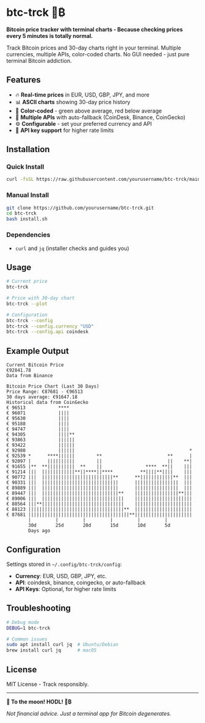 # btc-trck 🚀₿

**Bitcoin price tracker with terminal charts - Because checking prices every 5 minutes is totally normal.**

Track Bitcoin prices and 30-day charts right in your terminal. Multiple currencies, multiple APIs, color-coded charts. No GUI needed - just pure terminal Bitcoin addiction.

## Features

- 🔥 **Real-time prices** in EUR, USD, GBP, JPY, and more
- 📊 **ASCII charts** showing 30-day price history  
- 🎨 **Color-coded** - green above average, red below average
- 🔄 **Multiple APIs** with auto-fallback (CoinDesk, Binance, CoinGecko)
- ⚙️ **Configurable** - set your preferred currency and API
- 🔑 **API key support** for higher rate limits

## Installation

### Quick Install
```bash
curl -fsSL https://raw.githubusercontent.com/yourusername/btc-trck/main/install.sh | bash
```

### Manual Install
```bash
git clone https://github.com/yourusername/btc-trck.git
cd btc-trck
bash install.sh
```

### Dependencies
- `curl` and `jq` (installer checks and guides you)

## Usage

```bash
# Current price
btc-trck

# Price with 30-day chart
btc-trck --plot

# Configuration
btc-trck --config
btc-trck --config.currency "USD"
btc-trck --config.api coindesk
```

## Example Output

```
Current Bitcoin Price
€92841.78
Data from Binance

Bitcoin Price Chart (Last 30 Days)
Price Range: €87681 - €96513
30 days average: €91647.18
Historical data from CoinGecko
€ 96513            ****                                             
€ 96071            ||||                                             
€ 95630            ||||                                             
€ 95188            ||||                                             
€ 94747            ||||                                             
€ 94305            ||||**                                           
€ 93863            ||||||                                           
€ 93422            ||||||                                           
€ 92980            ||||||                                          *
€ 92539 *      ****||||||        **                        **      |
€ 92097 |      ||||||||||        ||                        ||    **|
€ 91655 |**  **||||||||||  **    ||                ****  **||    |||
€ 91214 |||  ||||||||||||**||****||****          **||||**||||    |||
€ 90772 |||  ||||||||||||||||||||||||||**      **||||||||||||**  |||
€ 90331 |||  ||||||||||||||||||||||||||||      ||||||||||||||||  |||
€ 89889 |||  ||||||||||||||||||||||||||||      ||||||||||||||||  |||
€ 89447 |||  ||||||||||||||||||||||||||||**    ||||||||||||||||**|||
€ 89006 |||  ||||||||||||||||||||||||||||||    |||||||||||||||||||||
€ 88564 |||**||||||||||||||||||||||||||||||    |||||||||||||||||||||
€ 88123 |||||||||||||||||||||||||||||||||||**  |||||||||||||||||||||
€ 87681 |||||||||||||||||||||||||||||||||||||**|||||||||||||||||||||
        |         |         |         |         |         |         
        30d       25d       20d       15d       10d       5d        
        Days ago
```

## Configuration

Settings stored in `~/.config/btc-trck/config`:

- **Currency**: EUR, USD, GBP, JPY, etc.
- **API**: coindesk, binance, coingecko, or auto-fallback
- **API Keys**: Optional, for higher rate limits

## Troubleshooting

```bash
# Debug mode
DEBUG=1 btc-trck

# Common issues
sudo apt install curl jq  # Ubuntu/Debian
brew install curl jq      # macOS
```

## License

MIT License - Track responsibly.

---

**🌙 To the moon! HODL! 🚀₿**

*Not financial advice. Just a terminal app for Bitcoin degenerates.*
